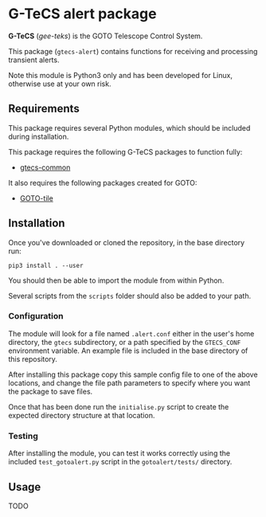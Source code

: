 # G-TeCS alert package

**G-TeCS** (*gee-teks*) is the GOTO Telescope Control System.

This package (`gtecs-alert`) contains functions for receiving and processing transient alerts.

Note this module is Python3 only and has been developed for Linux, otherwise use at your own risk.

## Requirements

This package requires several Python modules, which should be included during installation.

This package requires the following G-TeCS packages to function fully:

- [gtecs-common](https://github.com/GOTO-OBS/gtecs-common)

It also requires the following packages created for GOTO:

- [GOTO-tile](https://github.com/GOTO-OBS/goto-tile)

## Installation

Once you've downloaded or cloned the repository, in the base directory run:

    pip3 install . --user

You should then be able to import the module from within Python.

Several scripts from the `scripts` folder should also be added to your path.

### Configuration

The module will look for a file named `.alert.conf` either in the user's home directory, the `gtecs` subdirectory, or a path specified by the `GTECS_CONF` environment variable. An example file is included in the base directory of this repository.

After installing this package copy this sample config file to one of the above locations, and change the file path parameters to specify where you want the package to save files.

Once that has been done run the `initialise.py` script to create the expected directory structure at that location.

### Testing

After installing the module, you can test it works correctly using the included `test_gotoalert.py` script in the `gotoalert/tests/` directory.

## Usage

TODO
